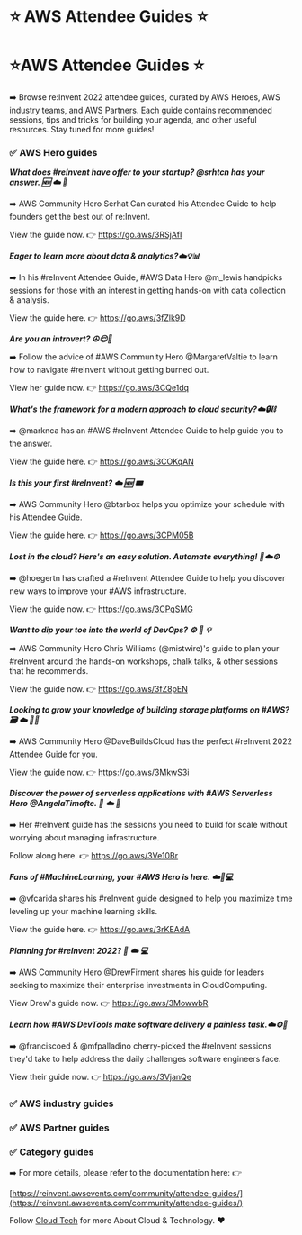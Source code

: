 # ⭐ AWS Attendee Guides ⭐

# ⭐**AWS Attendee Guides** ⭐

➡️ Browse re:Invent 2022 attendee guides, curated by AWS Heroes, AWS industry teams, and AWS Partners. Each guide contains recommended sessions, tips and tricks for building your agenda, and other useful resources. Stay tuned for more guides!

### ✅ AWS Hero guides


***What does #reInvent have offer to your startup? 
@srhtcn has your answer. 🆕 ☁️ 🔨***
 
➡️ AWS Community Hero Serhat Can curated his Attendee Guide to help founders get the best out of re:Invent.
 
View the guide now. 👉 https://go.aws/3RSjAfI

***Eager to learn more about data & analytics?☁️💡📊***

➡️ In his #reInvent Attendee Guide, #AWS Data Hero @m_lewis handpicks sessions for those with an interest in getting hands-on with data collection & analysis.
 
View the guide here. 👉 https://go.aws/3fZlk9D

***Are you an introvert? ☮️😌💆***

➡️ Follow the advice of #AWS Community Hero @MargaretValtie
to learn how to navigate #reInvent without getting burned out. 

View her guide now. 👉 https://go.aws/3CQe1dq

***What's the framework for a modern approach to cloud security?☁️🔒⛓️***
 
➡️ @marknca has an #AWS #reInvent Attendee Guide to help guide you to the answer.
 
View the guide here. 👉 https://go.aws/3COKqAN

***Is this your first #reInvent? ☁️ 🆕 🎟️***
 
➡️ AWS Community Hero @btarbox helps you optimize your schedule with his Attendee Guide.
 
View the guide here. 👉 https://go.aws/3CPM05B

***Lost in the cloud? Here's an easy solution. Automate everything! 🤔☁️⚙️***

➡️ @hoegertn has crafted a #reInvent Attendee Guide to help you discover new ways to improve your #AWS infrastructure.

View the guide now. 👉 https://go.aws/3CPqSMG

***Want to dip your toe into the world of DevOps? ⚙️ 📙 💡***

➡️ AWS Community Hero Chris Williams (@mistwire)'s guide to plan your #reInvent around the hands-on workshops, chalk talks, & other sessions that he recommends.

View the guide now. 👉 https://go.aws/3fZ8pEN

***Looking to grow your knowledge of building storage platforms on #AWS? 🗃️ ☁️ 👨‍💻***

➡️ AWS Community Hero @DaveBuildsCloud has the perfect #reInvent 2022 Attendee Guide for you. 

View the guide now. 👉 https://go.aws/3MkwS3i

***Discover the power of serverless applications with #AWS Serverless Hero @AngelaTimofte. 📝 ☁️ 📱***

➡️ Her #reInvent guide has the sessions you need to build for scale without worrying about managing infrastructure.

Follow along here. 👉 https://go.aws/3Ve10Br

***Fans of #MachineLearning, your #AWS Hero is here. ☁️🤖💻***
  
➡️ @vfcarida shares his #reInvent guide designed to help you maximize time leveling up your machine learning skills.

View the guide here. 👉 https://go.aws/3rKEAdA

***Planning for #reInvent 2022? 📝 ☁️ 💻***
 
➡️ AWS Community Hero @DrewFirment shares his guide for leaders seeking to maximize their enterprise investments in CloudComputing. 

View Drew's guide now. 👉 https://go.aws/3MowwbR

***Learn how #AWS DevTools make software delivery a painless task.☁️⚙️🔨***

➡️ @franciscoed & @mfpalladino cherry-picked the #reInvent sessions they'd take to help address the daily challenges software engineers face.
 
View their guide now. 👉 https://go.aws/3VjanQe

### ✅ AWS industry guides
### ✅ AWS Partner guides
### ✅ Category guides

➡️ For more details, please refer to the documentation here: 👉

[https://reinvent.awsevents.com/community/attendee-guides/](https://reinvent.awsevents.com/community/attendee-guides/) 

Follow [Cloud Tech](https://www.linkedin.com/company/cloud-techs/) for more About Cloud & Technology. ❤